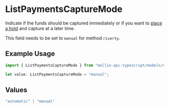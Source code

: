 # ListPaymentsCaptureMode

Indicate if the funds should be captured immediately or if you want to [place a hold](https://docs.mollie.com/docs/place-a-hold-for-a-payment#/) 
and capture at a later time.

This field needs to be set to `manual` for method `riverty`.

## Example Usage

```typescript
import { ListPaymentsCaptureMode } from "mollie-api-typescript/models/operations";

let value: ListPaymentsCaptureMode = "manual";
```

## Values

```typescript
"automatic" | "manual"
```